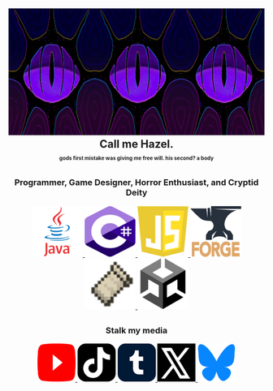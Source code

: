 <h2 align="center">
  <img width=900 height=250 src="https://github.com/hmzel/hmzel/blob/main/images/eyes-2.png">
  <br>
  Call me Hazel.
  <br>
  <sup><sub><sup><sub>gods first mistake was giving me free will. his second? a body</sub></sup></sub></sup>
</h2>
<h3 align="center">Programmer, Game Designer, Horror Enthusiast, and Cryptid Deity</h3>



<div align="center">
  <a href="https://www.java.com/en/">
    <img width=100 height=100 src="https://github.com/hmzel/hmzel/blob/main/images/java.png"/>
  </a>
  <a href="https://learn.microsoft.com/en-us/dotnet/csharp/">
    <img width=100 height=100 src="https://github.com/hmzel/hmzel/blob/main/images/csharp.png"/>
  </a>
  <a href="https://www.javascript.com/">
    <img width=100 height=100 src="https://github.com/hmzel/hmzel/blob/main/images/javascript.png"/>
  </a>
  <a href="https://files.minecraftforge.net/net/minecraftforge/forge/">
    <img width=100 height=100 src="https://github.com/hmzel/hmzel/blob/main/images/forge.png"/>
  </a>
  <a href="https://fabricmc.net/">
    <img width=100 height=100 src="https://github.com/hmzel/hmzel/blob/main/images/fabric.png"/>
   </a>
  <a href="https://unity.com/">
    <img width=100 height=100 src="https://github.com/hmzel/hmzel/blob/main/images/unity.png"/>
  </a>
</div>



<h2 align="center"></h2>
<h3 align="center">Stalk my media</h3>



<div align="center">
  <a href="https://www.youtube.com/@hmzel">
    <img width=75 height=75 src="https://github.com/hmzel/hmzel/blob/main/images/yt.png"/>
  </a>
  <a href="https://www.tiktok.com/@hmzelcodes">
    <img width=75 height=75 src="https://github.com/hmzel/hmzel/blob/main/images/tiktok.png"/>
  </a>
  <a href="https://hmzel.tumblr.com/">
    <img width=75 height=75 src="https://github.com/hmzel/hmzel/blob/main/images/tumblr.png"/>
  </a>
  <a href="https://x.com/hmzelcodes">
    <img width=75 height=75 src="https://github.com/hmzel/hmzel/blob/main/images/x.png"/>
  </a>
  <a href="https://bsky.app/profile/hmzel.bsky.social">
    <img width=75 height=75 src="https://github.com/hmzel/hmzel/blob/main/images/bsky.png"/>
   </a>
</div>
